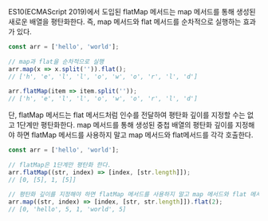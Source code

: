 ES10(ECMAScript 2019)에서 도입된 flatMap 메서드는 map 메서드를 통해 생성된 새로운 배열을 평탄화한다. 즉, map 메서드와 flat 메서드를 순차적으로 실행하는 효과가 있다.

```javascript
const arr = ['hello', 'world'];  
  
// map과 flat을 순차적으로 실행  
arr.map(x => x.split('')).flat();   
// ['h', 'e', 'l', 'l', 'o', 'w', 'o', 'r', 'l', 'd']  
  
arr.flatMap(item => item.split(''));  
// ['h', 'e', 'l', 'l', 'o', 'w', 'o', 'r', 'l', 'd']
```

단, flatMap 메서드는 flat 메서드처럼 인수를 전달하여 평탄화 깊이를 지정할 수는 없고 1단계만 평탄화한다. map 메서드를 통해 생성된 중첩 배열의 평탄화 깊이를 지정해야 하면 flatMap 메서드를 사용하지 말고 map 메서드와 flat메서드를 각각 호출한다.

```javascript
const arr = ['hello', 'world'];  
  
// flatMap은 1단계만 평탄화 한다.  
arr.flatMap((str, index) => [index, [str.length]]);   
// [0, [5], 1, [5]]  
  
// 평탄화 깊이를 지정해야 하면 flatMap 메서드를 사용하지 말고 map 메서드와 flat 메서드를 각각 호출한다.  
arr.map((str, index) => [index, [str, str.length]]).flat(2);  
// [0, 'hello', 5, 1, 'world', 5]
```